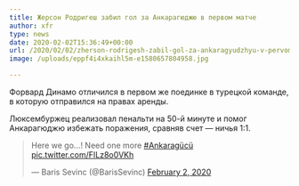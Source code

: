 ```yaml
---
title: Жерсон Родригеш забил гол за Анкарагюджю в первом матче
author: xfr
type: news
date: 2020-02-02T15:36:49+00:00
url: /2020/02/02/zherson-rodrigesh-zabil-gol-za-ankaragyudzhyu-v-pervom-matche/
image: /uploads/eppf4i4xkaihl5m-e1580657804958.jpg

---
```

Форвард Динамо отличился в первом же поединке в турецкой команде, в которую отправился на правах аренды.

Люксембуржец реализовал пенальти на 50-й минуте и помог Анкарагюджю избежать поражения, сравняв счет &#8212; ничья 1:1.

<blockquote class="twitter-tweet" data-width="550" data-dnt="true">
  <p lang="en" dir="ltr">
    Here we go&#8230;! Need one more <a href="https://twitter.com/hashtag/Ankarag%C3%BCc%C3%BC?src=hash&ref_src=twsrc%5Etfw">#Ankaragücü</a> <a href="https://t.co/FILz8o0VKh">pic.twitter.com/FILz8o0VKh</a>
  </p>
  
  <p>
    &mdash; Baris Sevinc (@BarisSevinc) <a href="https://twitter.com/BarisSevinc/status/1223934968377872390?ref_src=twsrc%5Etfw">February 2, 2020</a>
  </p>
</blockquote>



&nbsp;